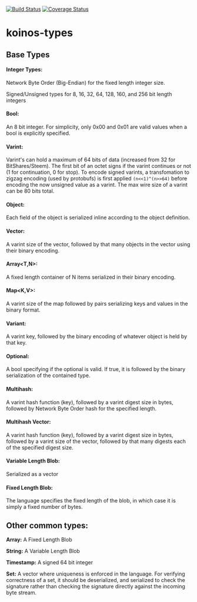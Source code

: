 [![Build Status](https://travis-ci.com/koinos/koinos-types.svg?token=299mUDbUKyJPxqjj5R9G&branch=master)](https://travis-ci.com/koinos/koinos-types) [![Coverage Status](https://coveralls.io/repos/github/koinos/koinos-types/badge.svg?branch=master&t=oZ3L9T)](https://coveralls.io/github/koinos/koinos-types?branch=master)

# koinos-types

## Base Types

#### Integer Types:

Network Byte Order (Big-Endian) for the fixed length integer size.

Signed/Unsigned types for 8, 16, 32, 64, 128, 160, and 256 bit length integers


#### Bool:

An 8 bit integer. For simplicity, only 0x00 and 0x01 are valid values when a bool is explicitly specified.


#### Varint:

Varint's can hold a maximum of 64 bits of data (increased from 32 for BitShares/Steem). The first bit of an octet signs if the varint continues or not (1 for continuation, 0 for stop). To encode signed varints, a transfomation to zigzag encoding (used by protobufs) is first applied `(n<<1)^(n>>64)` before encoding the now unsigned value as a varint. The max wire size of a varint can be 80 bits total.


#### Object:

Each field of the object is serialized inline according to the object definition.


#### Vector<T>:

A varint size of the vector, followed by that many objects in the vector using their binary encoding.


#### Array<T,N>:

A fixed length container of N items serialized in their binary encoding.


#### Map<K,V>:

A varint size of the map followed by pairs serializing keys and values in the binary format.


#### Variant<T>:

A varint key, followed by the binary encoding of whatever object is held by that key.


#### Optional<T>:

A bool specifying if the optional is valid. If true, it is followed by the binary serialization of the contained type.


#### Multihash:

A varint hash function (key), followed by a varint digest size in bytes, followed by Network Byte Order hash for the specified length.


#### Multihash Vector:

A varint hash function (key), followed by a varint digest size in bytes, followed by a varint size of the vector, followed by that many digests each of the specified digest size.


#### Variable Length Blob:

Serialized as a vector<char>


#### Fixed Length Blob:

The language specifies the fixed length of the blob, in which case it is simply a fixed number of bytes.


## Other common types:

**Array:** A Fixed Length Blob

**String:** A Variable Length Blob

**Timestamp:** A signed 64 bit integer

**Set:** A vector where uniqueness is enforced in the language. For verifying correctness of a set, it should be deserialized, and serialized to check the signature rather than checking the signature directly against the incoming byte stream.

